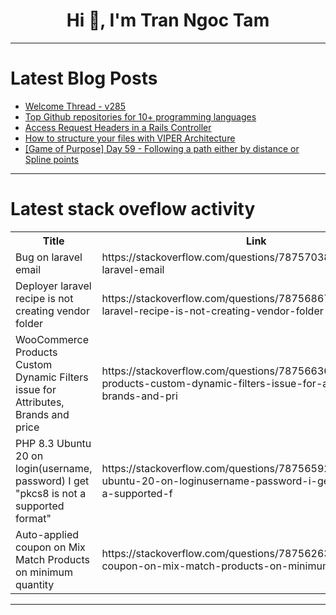 <h1 align="center">Hi 👋, I'm Tran Ngoc Tam</h1>

---

# Latest Blog Posts 
<!-- BLOG-POST-LIST:START -->
- [Welcome Thread - v285](https://dev.to/devteam/welcome-thread-v285-3ddb)
- [Top Github repositories for 10+ programming languages](https://dev.to/shreyvijayvargiya/top-github-repositories-for-10-programming-languages-10pi)
- [Access Request Headers in a Rails Controller](https://dev.to/kevin_j_m/access-request-headers-in-a-rails-controller-3b27)
- [How to structure your files with VIPER Architecture](https://dev.to/sazardev/how-to-structure-your-files-with-viper-architecture-4do)
- [[Game of Purpose] Day 59 - Following a path either by distance or Spline points](https://dev.to/humberd/game-of-purpose-day-59-4d5i)
<!-- BLOG-POST-LIST:END -->

---

# Latest stack oveflow activity
<table>
  <tr><th>Title</th><th>Link</th></tr>
  <!-- STACKOVERFLOW:START --><tr><td>Bug on laravel email</td><td>https://stackoverflow.com/questions/78757038/bug-on-laravel-email</td></tr><tr><td>Deployer laravel recipe is not creating vendor folder</td><td>https://stackoverflow.com/questions/78756867/deployer-laravel-recipe-is-not-creating-vendor-folder</td></tr><tr><td>WooCommerce Products Custom Dynamic Filters issue for Attributes, Brands and price</td><td>https://stackoverflow.com/questions/78756636/woocommerce-products-custom-dynamic-filters-issue-for-attributes-brands-and-pri</td></tr><tr><td>PHP 8.3 Ubuntu 20 on login&lpar;username, password&rpar; I get &quot;pkcs8 is not a supported format&quot;</td><td>https://stackoverflow.com/questions/78756592/php-8-3-ubuntu-20-on-loginusername-password-i-get-pkcs8-is-not-a-supported-f</td></tr><tr><td>Auto-applied coupon on Mix Match Products on minimum quantity</td><td>https://stackoverflow.com/questions/78756263/auto-applied-coupon-on-mix-match-products-on-minimum-quantity</td></tr><!-- STACKOVERFLOW:END -->
</table>

---


